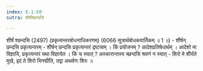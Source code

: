 ```yaml
---
index: 6.1.60
sutra: शीर्षंश्छन्दसि

---
```

 शीर्षं श्छन्दसि (2497) (प्रकृत्यन्तरबोधनाधिकरणम्) (6066 सूत्रार्थबोधकवार्तिकम् ॥ 1 ॥) - शीर्षन् छन्दसि प्रकृत्यन्तरम् - शीर्षन् छन्दसि प्रकृत्यन्तरं द्रष्टव्यम् । किं प्रयोजनम् ? आदेशप्रतिषेधार्थम् । आदेशो मा विज्ञायि, प्रकृत्यन्तरं यथा विज्ञायेत । किं च स्यात् ? अस्कारान्तस्य च्छन्दसि श्रवणं न स्यात्  -  शिरो मे शीर्यते मुखे, इदं ते शिरो भिनद्मीति, तद्वा अथर्वणः शिरः ॥ 